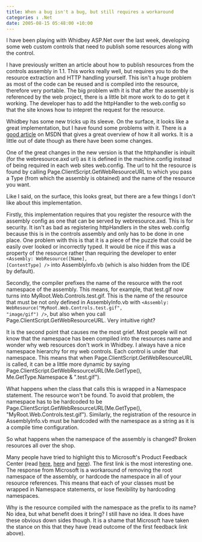 ```yaml
---
title: When a bug isn't a bug, but still requires a workaround
categories : .Net
date: 2005-08-15 05:48:00 +10:00
---
```


I have been playing with Whidbey ASP.Net over the last week, developing some web custom controls that need to publish some resources along with the control. 

I have previously written an article about how to publish resources from the controls assembly in 1.1. This works really well, but requires you to do the resource extraction and HTTP handling yourself. This isn't a huge problem as most of the code can be reused and is compiled into the resource, therefore very portable. The big problem with it is that after the assembly is referenced by the web project, there is a little bit more work to do to get it working. The developer has to add the httpHandler to the web.config so that the site knows how to intepret the request for the resource.

Whidbey has some new tricks up its sleeve. On the surface, it looks like a great implementation, but I have found some problems with it. There is a [good article][0] on MSDN that gives a great overview of how it all works. It is a little out of date though as there have been some changes.

One of the great changes in the new version is that the httphandler is inbuilt (for the webresource.axd url) as it is defined in the machine.config instead of being required in each web sites web.config. The url to hit the resource is found by calling Page.ClientScript.GetWebResourceURL to which you pass a Type (from which the assembly is obtained) and the name of the resource you want.

Like I said, on the surface, this looks great, but there are a few things I don't like about this implementation. 

Firstly, this implementation requires that you register the resource with the assembly config as one that can be served by webresource.axd. This is for security. It isn't as bad as registering httpHandlers in the sites web.config because this is in the controls assembly and only has to be done in one place. One problem with this is that it is a piece of the puzzle that could be easily over looked or incorrectly typed. It would be nice if this was a property of the resource rather than requiring the developer to enter <code>&lt;Assembly: WebResource([Name], [ContentType] /&gt;</code> into AssemblyInfo.vb (which is also hidden from the IDE by default).

Secondly, the compiler prefixes the name of the resource with the root namespace of the assembly. This means, for example, that test.gif now turns into MyRoot.Web.Controls.test.gif. This is the name of the resource that must be not only defined in AssemblyInfo.vb with <code>&lt;Assembly: WebResource("MyRoot.Web.Controls.test.gif", "image/gif") /&gt;</code>, but also when you call Page.ClientScript.GetWebResourceURL. Very intuitive right?

It is the second point that causes me the most grief. Most people will not know that the namespace has been compiled into the resources name and wonder why web resources don't work in Whidbey. I always have a nice namespace hierarchy for my web controls. Each control is under that namespace. This means that when Page.ClientScript.GetWebResourceURL is called, it can be a little more dynamic by saying Page.ClientScript.GetWebResourceURL(Me.GetType(), Me.GetType.Namespace & ".test.gif"). 

What happens when the class that calls this is wrapped in a Namespace statement. The resource won't be found. To avoid that problem, the namespace has to be hardcoded to be Page.ClientScript.GetWebResourceURL(Me.GetType(), "MyRoot.Web.Controls.test.gif"). Similarly, the registration of the resource in AssemblyInfo.vb must be hardcoded with the namespace as a string as it is a compile time configuration.

So what happens when the namespace of the assembly is changed? Broken resources all over the shop.

Many people have tried to highlight this to Microsoft's Product Feedback Center (read [here][1], [here][2] and [here][3]). The first link is the most interesting one. The response from Microsoft is a workaround of removing the root namespace of the assembly, or hardcode the namespace in all of your resource references. This means that each of your classes must be wrapped in Namespace statements, or lose flexibility by hardcoding namespaces.

Why is the resource compiled with the namespace as the prefix to its name? No idea, but what benefit does it bring? I still have no idea. It does have these obvious down sides though. It is a shame that Microsoft have taken the stance on this that they have (read outcome of the first feedback link above).

[0]: http://msdn.microsoft.com/library/default.asp?url=/library/en-us/dnvs05/html/webresource.asp
[1]: http://lab.msdn.microsoft.com/productfeedback/viewfeedback.aspx?feedbackid=c1ca82bd-ee99-422d-8933-d88e7e7abb7e
[2]: http://lab.msdn.microsoft.com/productfeedback/viewfeedback.aspx?feedbackid=3ea9f497-0edf-415a-9fb2-59d009cf130b
[3]: http://lab.msdn.microsoft.com/productfeedback/viewfeedback.aspx?feedbackid=7ccc7bb3-a6ae-4900-bfb2-2fb46177871a
